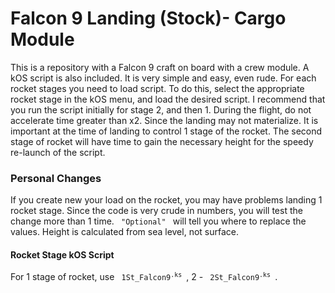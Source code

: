 # Falcon 9 Landing (Stock)- Cargo Module
This is a repository with a Falcon 9 craft on board with a crew module. A kOS script is also included. It is very simple and easy, even rude. For each rocket stages you need to load script. To do this, select the appropriate rocket stage in the kOS menu, and load the desired script. I recommend that you run the script initially for stage 2, and then 1. During the flight, do not accelerate time greater than x2. Since the landing may not materialize. It is important at the time of landing to control 1 stage of the rocket. The second stage of rocket will have time to gain the necessary height for the speedy re-launch of the script.

### Personal Changes
If you create new your load on the rocket, you may have problems landing 1 rocket stage. Since the code is very crude in numbers, you will test the change more than 1 time. <code> "Optional" </code> will tell you where to replace the values. Height is calculated from sea level, not surface.

#### Rocket Stage kOS Script
For 1 stage of rocket, use <code> 1St_Falcon9<sup>.ks</sup> </code>, 2 - <code> 2St_Falcon9<sup>.ks</sup> </code>.
